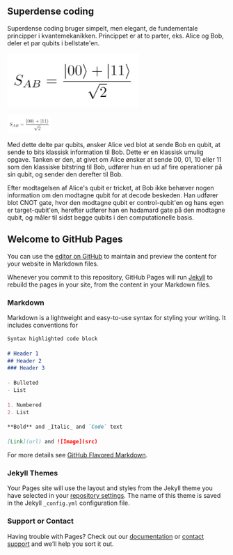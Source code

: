 ## Superdense coding
Superdense coding bruger simpelt, men elegant, de fundementale principper i kvantemekanikken. Princippet er at to parter, eks. Alice og Bob, deler et par qubits
i bellstate'en. 

![](https://github.com/fred465f/Frederiks_Portfolio/blob/main/image/bell.png)

<img src="https://github.com/fred465f/Frederiks_Portfolio/blob/main/image/bell.png" width=20% height=20%/>

Med dette delte par qubits, ønsker Alice ved blot at sende Bob en qubit, at sende to bits klassisk information til Bob. Dette er en klassisk umulig opgave.
Tanken er den, at givet om Alice ønsker at sende 00, 01, 10 eller 11 som den klassiske bitstring til Bob, udfører hun en ud af fire operationer på sin qubit, og sender
den derefter til Bob. 



Efter modtagelsen af Alice's qubit er tricket, at Bob ikke behæver nogen information om den modtagne qubit for at decode beskeden. Han udfører blot CNOT gate, hvor den modtagne qubit er control-qubit'en og hans egen er target-qubit'en, herefter udfører han en hadamard gate på den modtagne qubit, og måler til sidst begge qubits i den computationelle basis.

## Welcome to GitHub Pages

You can use the [editor on GitHub](https://github.com/fred465f/Frederiks_Portfolio/edit/main/README.md) to maintain and preview the content for your website in Markdown files.

Whenever you commit to this repository, GitHub Pages will run [Jekyll](https://jekyllrb.com/) to rebuild the pages in your site, from the content in your Markdown files.

### Markdown

Markdown is a lightweight and easy-to-use syntax for styling your writing. It includes conventions for

```markdown
Syntax highlighted code block

# Header 1
## Header 2
### Header 3

- Bulleted
- List

1. Numbered
2. List

**Bold** and _Italic_ and `Code` text

[Link](url) and ![Image](src)
```

For more details see [GitHub Flavored Markdown](https://guides.github.com/features/mastering-markdown/).

### Jekyll Themes

Your Pages site will use the layout and styles from the Jekyll theme you have selected in your [repository settings](https://github.com/fred465f/Frederiks_Portfolio/settings/pages). The name of this theme is saved in the Jekyll `_config.yml` configuration file.

### Support or Contact

Having trouble with Pages? Check out our [documentation](https://docs.github.com/categories/github-pages-basics/) or [contact support](https://support.github.com/contact) and we’ll help you sort it out.
